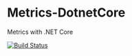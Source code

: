 # Metrics-DotnetCore
Metrics with .NET Core

[![Build Status](https://img.shields.io/appveyor/ci/thiagoloureiro/metrics-dotnetcore/master.svg)](https://ci.appveyor.com/project/thiagoloureiro/metrics-dotnetcore) 
